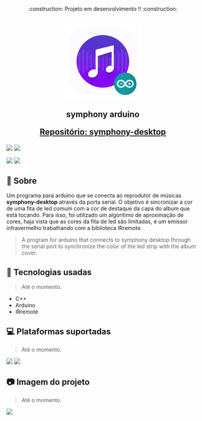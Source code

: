<p align="center">:construction: Projeto em desenvolvimento !! :construction:</p>

<h2 align="center">
  <p><img width="200px" src="assets/logo.png"></p>
  symphony arduino
  <p></p>
  <a href="https://github.com/josereia/symphony-desktop" target="_blank">Repositório: symphony-desktop</a>
  <p></p>
</h2>

<p>
  <img src="https://img.shields.io/badge/c++-%2300599C.svg?style=for-the-badge&logo=c%2B%2B&logoColor=white">
  <img src="https://img.shields.io/badge/-Arduino-00979D?style=for-the-badge&logo=Arduino&logoColor=white">
  <p>
    <img src="https://img.shields.io/github/stars/josereia/symphony-arduino-plugin?color=yellow">
    <img src="https://img.shields.io/github/forks/josereia/symphony-arduino-plugin?color=important">
  </p>
</p>
  
## :scroll: Sobre
Um programa para arduino que se conecta ao reprodutor de músicas <b>symphony-desktop</b> através da porta serial. O objetivo é sincronizar a cor de uma fita de led comum com a cor de destaque da capa do album que está tocando.
Para isso, foi utilizado um algoritimo de aproximação de cores, haja vista que as cores da fita de led são limitadas, e um emissor infravermelho trabalhando com a biblioteca IRremote.
> A program for arduino that connects to symphony desktop through the serial port to synchronize the color of the led strip with the album cover.

## 🧰 Tecnologias usadas
>Até o momento.
- C++
- Arduino
- IRremote

## :computer: Plataformas suportadas
>Até o momento.
<p>
  <img src="https://img.shields.io/badge/Linux-FCC624?style=for-the-badge&logo=linux&logoColor=black" />
  <img src="https://img.shields.io/badge/-Arduino-00979D?style=for-the-badge&logo=Arduino&logoColor=white"/>
</p>

## 📷 Imagem do projeto
>Até o momento.
  <img src="assets/screenshot.png">
  
